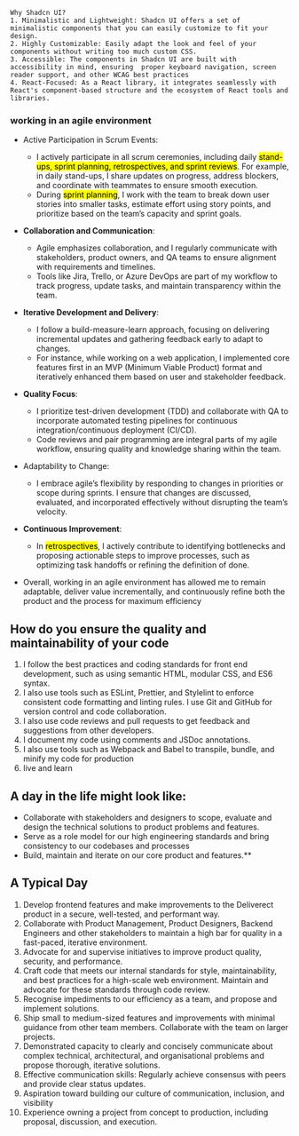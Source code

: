 ```
Why Shadcn UI?
1. Minimalistic and Lightweight: Shadcn UI offers a set of minimalistic components that you can easily customize to fit your design.
2. Highly Customizable: Easily adapt the look and feel of your components without writing too much custom CSS.
3. Accessible: The components in Shadcn UI are built with accessibility in mind, ensuring  proper keyboard navigation, screen reader support, and other WCAG best practices
4. React-Focused: As a React library, it integrates seamlessly with React's component-based structure and the ecosystem of React tools and libraries.
```


### working in an agile environment

- Active Participation in Scrum Events:
	- I actively participate in all scrum ceremonies, including daily <mark>stand-ups, sprint planning, retrospectives, and sprint reviews</mark>. For example, in daily stand-ups, I share updates on progress, address blockers, and coordinate with teammates to ensure smooth execution.
	- During <mark>sprint planning</mark>, I work with the team to break down user stories into smaller tasks, estimate effort using story points, and prioritize based on the team’s capacity and sprint goals.

- **Collaboration and Communication**:
	- Agile emphasizes collaboration, and I regularly communicate with stakeholders, product owners, and QA teams to ensure alignment with requirements and timelines.
	- Tools like Jira, Trello, or Azure DevOps are part of my workflow to track progress, update tasks, and maintain transparency within the team.
	
- **Iterative Development and Delivery**:
	- I follow a build-measure-learn approach, focusing on delivering incremental updates and gathering feedback early to adapt to changes.
	- For instance, while working on a web application, I implemented core features first in an MVP (Minimum Viable Product) format and iteratively enhanced them based on user and stakeholder feedback.
	
- **Quality Focus**:
	- I prioritize test-driven development (TDD) and collaborate with QA to incorporate automated testing pipelines for continuous integration/continuous deployment (CI/CD).
	- Code reviews and pair programming are integral parts of my agile workflow, ensuring quality and knowledge sharing within the team.
	
- Adaptability to Change:
	- I embrace agile’s flexibility by responding to changes in priorities or scope during sprints. I ensure that changes are discussed, evaluated, and incorporated effectively without disrupting the team’s velocity.
	
- **Continuous Improvement**:
	- In <mark>retrospectives</mark>, I actively contribute to identifying bottlenecks and proposing actionable steps to improve processes, such as optimizing task handoffs or refining the definition of done.
	
- Overall, working in an agile environment has allowed me to remain adaptable, deliver value incrementally, and continuously refine both the product and the process for maximum efficiency

## How do you ensure the quality and maintainability of your code

1. I follow the best practices and coding standards for front end development, such as using semantic HTML, modular CSS, and ES6 syntax. 
2. I also use tools such as ESLint, Prettier, and Stylelint to enforce consistent code formatting and linting rules. I use Git and GitHub for version control and code collaboration. 
3. I also use code reviews and pull requests to get feedback and suggestions from other developers. 
4. I document my code using comments and JSDoc annotations. 
5. I also use tools such as Webpack and Babel to transpile, bundle, and minify my code for production
6. live and learn

## A day in the life might look like:

- Collaborate with stakeholders and designers to scope, evaluate and design the technical solutions to product problems and features.
- Serve as a role model for our high engineering standards and bring consistency to our codebases and processes
- Build, maintain and iterate on our core product and features.**


## A Typical Day

1. Develop frontend features and make improvements to the Deliverect product in a secure, well-tested, and performant way. 
2. Collaborate with Product Management, Product Designers, Backend Engineers and other stakeholders to maintain a high bar for quality in a fast-paced, iterative environment. 
3. Advocate for and supervise initiatives to improve product quality, security, and performance. 
4. Craft code that meets our internal standards for style, maintainability, and best practices for a high-scale web environment. Maintain and advocate for these standards through code review. 
5. Recognise impediments to our efficiency as a team, and propose and implement solutions. 
6. Ship small to medium-sized features and improvements with minimal guidance from other team members. Collaborate with the team on larger projects. 
7. Demonstrated capacity to clearly and concisely communicate about complex technical, architectural, and organisational problems and propose thorough, iterative solutions. 
8. Effective communication skills: Regularly achieve consensus with peers and provide clear status updates. 
9. Aspiration toward building our culture of communication, inclusion, and visibility
10. Experience owning a project from concept to production, including proposal, discussion, and execution. 
